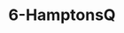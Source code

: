 ---
title: 6-HamptonsQ
image: /uploads/Gallery-HamptonsQ1.jpg
image_alt-text: 'Traditional Hamptons Residence with beautiful custom woodwork and joinery, metalwork and hardware'
work-type: traditional
---